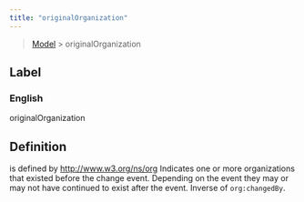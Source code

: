 ```yaml
---
title: "originalOrganization"
---
```


> [Model](./../) > originalOrganization

## Label

### English
originalOrganization


## Definition
is defined by http://www.w3.org/ns/org Indicates one or more organizations that existed before the change event. Depending    on the event they may or may not have continued to exist after the event. Inverse of `org:changedBy`. 


    
